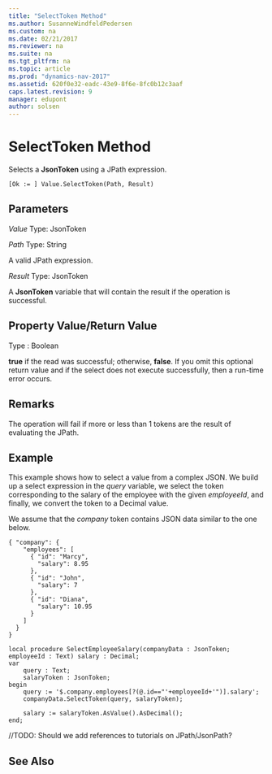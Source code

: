```yaml
---
title: "SelectToken Method"
ms.author: SusanneWindfeldPedersen
ms.custom: na
ms.date: 02/21/2017
ms.reviewer: na
ms.suite: na
ms.tgt_pltfrm: na
ms.topic: article
ms.prod: "dynamics-nav-2017"
ms.assetid: 620f0e32-eadc-43e9-8f6e-8fc0b12c3aaf
caps.latest.revision: 9
manager: edupont
author: solsen
---
```


# SelectToken Method

Selects a **JsonToken** using a JPath expression.

```
[Ok := ] Value.SelectToken(Path, Result)
```

## Parameters
*Value*
Type: JsonToken

*Path*
Type: String

A valid JPath expression.

*Result*
Type: JsonToken

A **JsonToken** variable that will contain the result if the operation is successful.

## Property Value/Return Value
Type : Boolean

**true** if the read was successful; otherwise, **false**. 
If you omit this optional return value and if the select does not execute successfully, then a run-time error occurs.

## Remarks
The operation will fail if more or less than 1 tokens are the result of evaluating the JPath.

## Example
This example shows how to select a value from a complex JSON. 
We build up a select expression in the *query* variable, we select the token corresponding to the salary of the employee with the given *employeeId*, and finally, we convert the token to a Decimal value.

We assume that the *company* token contains JSON data similar to the one below.

```
{ "company": {
    "employees": [ 
      { "id": "Marcy",
        "salary": 8.95
      },
      { "id": "John",
        "salary": 7
      },
      { "id": "Diana",
        "salary": 10.95
      }
    ]
  }
}
```

```
local procedure SelectEmployeeSalary(companyData : JsonToken; employeeId : Text) salary : Decimal;
var 
    query : Text;
    salaryToken : JsonToken;
begin
    query := '$.company.employees[?(@.id=="'+employeeId+'")].salary';
    companyData.SelectToken(query, salaryToken);

    salary := salaryToken.AsValue().AsDecimal();    
end;

```

//TODO: Should we add references to tutorials on JPath/JsonPath?

## See Also